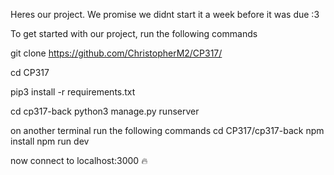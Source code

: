 Heres our project. 
We promise we didnt start it a week before it was due :3

To get started with our project, run the following commands

git clone https://github.com/ChristopherM2/CP317/

cd CP317

pip3 install -r requirements.txt

cd cp317-back 
python3 manage.py runserver

on another terminal run the following commands
cd CP317/cp317-back
npm install
npm run dev 

now connect to localhost:3000 🔥
